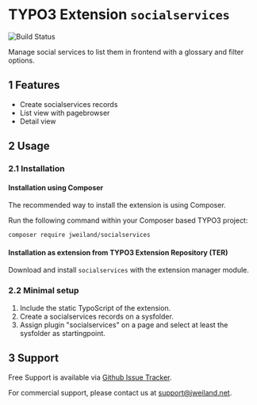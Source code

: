 # TYPO3 Extension `socialservices`

![Build Status](https://github.com/jweiland-net/socialservices/workflows/CI/badge.svg)

Manage social services to list them in frontend with a glossary and filter options.

## 1 Features

* Create socialservices records
* List view with pagebrowser
* Detail view

## 2 Usage

### 2.1 Installation

#### Installation using Composer

The recommended way to install the extension is using Composer.

Run the following command within your Composer based TYPO3 project:

```
composer require jweiland/socialservices
```

#### Installation as extension from TYPO3 Extension Repository (TER)

Download and install `socialservices` with the extension manager module.

### 2.2 Minimal setup

1) Include the static TypoScript of the extension.
2) Create a socialservices records on a sysfolder.
3) Assign plugin "socialservices" on a page and select at least the sysfolder as startingpoint.

## 3 Support

Free Support is available via [Github Issue Tracker](https://github.com/jweiland-net/socialservices/issues).

For commercial support, please contact us at [support@jweiland.net](support@jweiland.net).
